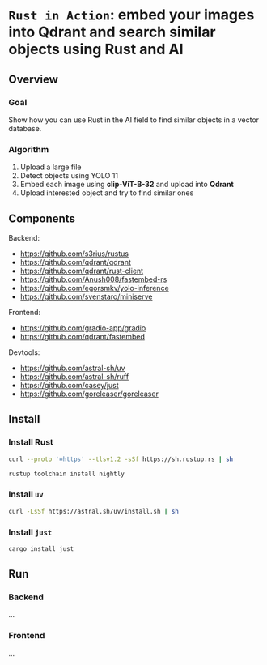 # `Rust in Action`: embed your images into Qdrant and search similar objects using Rust and AI

## Overview

### Goal

Show how you can use Rust in the AI field to find similar objects in a vector database.

### Algorithm

1. Upload a large file
2. Detect objects using YOLO 11
3. Embed each image using **clip-ViT-B-32** and upload into **Qdrant**
4. Upload interested object and try to find similar ones

## Components

Backend:

- https://github.com/s3rius/rustus
- https://github.com/qdrant/qdrant
- https://github.com/qdrant/rust-client
- https://github.com/Anush008/fastembed-rs
- https://github.com/egorsmkv/yolo-inference
- https://github.com/svenstaro/miniserve

Frontend:

- https://github.com/gradio-app/gradio
- https://github.com/qdrant/fastembed

Devtools:

- https://github.com/astral-sh/uv
- https://github.com/astral-sh/ruff
- https://github.com/casey/just
- https://github.com/goreleaser/goreleaser


## Install

### Install Rust

```bash
curl --proto '=https' --tlsv1.2 -sSf https://sh.rustup.rs | sh

rustup toolchain install nightly
```

### Install `uv`

```bash
curl -LsSf https://astral.sh/uv/install.sh | sh
```

### Install `just`

```bash
cargo install just
```

## Run

### Backend

...

### Frontend

...


[1]: https://en.wikipedia.org/wiki/Word_embedding
